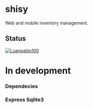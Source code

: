 # shisy
Web and mobile inventory management.
## Status

[![Luanpablo100](https://circleci.com/gh/Luanpablo100/shisy.svg?style=svg)](https://app.circleci.com/pipelines/github/Luanpablo100)

<h1> In development </h1>

<h3> Dependecies <h3>
Express
Sqlite3
